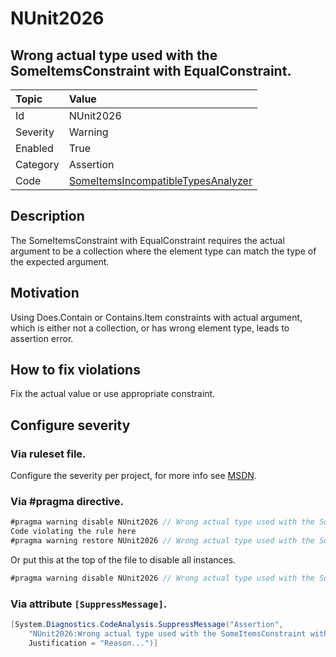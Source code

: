 # NUnit2026
## Wrong actual type used with the SomeItemsConstraint with EqualConstraint.

| Topic    | Value
| :--      | :--
| Id       | NUnit2026
| Severity | Warning
| Enabled  | True
| Category | Assertion
| Code     | [SomeItemsIncompatibleTypesAnalyzer](https://github.com/nunit/nunit.analyzers/blob/master/src/nunit.analyzers/SomeItemsIncompatibleTypes/SomeItemsIncompatibleTypesAnalyzer.cs)


## Description

The SomeItemsConstraint with EqualConstraint requires the actual argument to be a collection where the element type can match the type of the expected argument.

## Motivation

Using Does.Contain or Contains.Item constraints with actual argument, which is either not a collection, or has wrong element type, leads to assertion error.

## How to fix violations

Fix the actual value or use appropriate constraint.

<!-- start generated config severity -->
## Configure severity

### Via ruleset file.

Configure the severity per project, for more info see [MSDN](https://msdn.microsoft.com/en-us/library/dd264949.aspx).

### Via #pragma directive.
```C#
#pragma warning disable NUnit2026 // Wrong actual type used with the SomeItemsConstraint with EqualConstraint.
Code violating the rule here
#pragma warning restore NUnit2026 // Wrong actual type used with the SomeItemsConstraint with EqualConstraint.
```

Or put this at the top of the file to disable all instances.
```C#
#pragma warning disable NUnit2026 // Wrong actual type used with the SomeItemsConstraint with EqualConstraint.
```

### Via attribute `[SuppressMessage]`.

```C#
[System.Diagnostics.CodeAnalysis.SuppressMessage("Assertion", 
    "NUnit2026:Wrong actual type used with the SomeItemsConstraint with EqualConstraint.",
    Justification = "Reason...")]
```
<!-- end generated config severity -->
